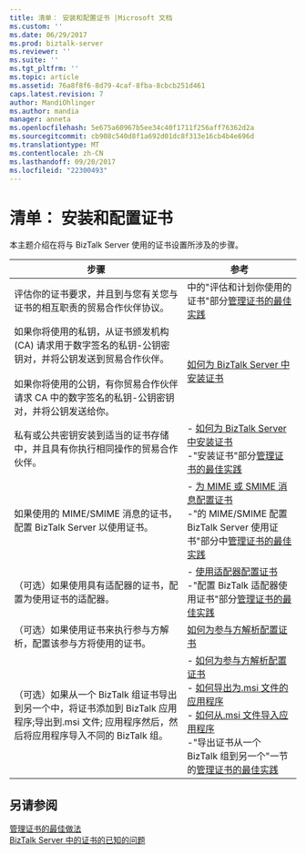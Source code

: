 ```yaml
---
title: 清单： 安装和配置证书 |Microsoft 文档
ms.custom: ''
ms.date: 06/29/2017
ms.prod: biztalk-server
ms.reviewer: ''
ms.suite: ''
ms.tgt_pltfrm: ''
ms.topic: article
ms.assetid: 76a8f8f6-8d79-4caf-8fba-8cbcb251d461
caps.latest.revision: 7
author: MandiOhlinger
ms.author: mandia
manager: anneta
ms.openlocfilehash: 5e675a60967b5ee34c40f1711f256aff76362d2a
ms.sourcegitcommit: cb908c540d8f1a692d01dc8f313e16cb4b4e696d
ms.translationtype: MT
ms.contentlocale: zh-CN
ms.lasthandoff: 09/20/2017
ms.locfileid: "22300493"
---
```

# <a name="checklist-installing-and-configuring-certificates"></a>清单： 安装和配置证书
本主题介绍在将与 BizTalk Server 使用的证书设置所涉及的步骤。  
  
|步骤|参考|  
|-----------|---------------|  
|评估你的证书要求，并且到与您有关您与证书的相互职责的贸易合作伙伴协议。|中的"评估和计划你使用的证书"部分[管理证书的最佳实践](~/technical-guides/best-practices-for-managing-certificates2.md)|  
|如果你将使用的私钥，从证书颁发机构 (CA) 请求用于数字签名的私钥-公钥密钥对，并将公钥发送到贸易合作伙伴。<br /><br /> 如果你将使用的公钥，有你贸易合作伙伴请求 CA 中的数字签名的私钥-公钥密钥对，并将公钥发送给你。|[如何为 BizTalk Server 中安装证书](~/technical-guides/how-to-install-certificates-for-biztalk-server.md)|  
|私有或公共密钥安装到适当的证书存储中，并且具有你执行相同操作的贸易合作伙伴。|-   [如何为 BizTalk Server 中安装证书](~/technical-guides/how-to-install-certificates-for-biztalk-server.md)<br />-"安装证书"部分[管理证书的最佳实践](~/technical-guides/best-practices-for-managing-certificates2.md)|  
|如果使用的 MIME/SMIME 消息的证书，配置 BizTalk Server 以使用证书。|-   [为 MIME 或 SMIME 消息配置证书](../technical-guides/configuring-certificates-for-mime-or-smime-messages.md)<br />-"的 MIME/SMIME 配置 BizTalk Server 使用证书"部分中[管理证书的最佳实践](~/technical-guides/best-practices-for-managing-certificates2.md)|  
|（可选）如果使用具有适配器的证书，配置为使用证书的适配器。|-   [使用适配器配置证书](~/technical-guides/configuring-certificates-with-adapters.md)<br />-"配置 BizTalk 适配器使用证书"部分[管理证书的最佳实践](~/technical-guides/best-practices-for-managing-certificates2.md)|  
|（可选）如果使用证书来执行参与方解析，配置该参与方将使用的证书。|[如何为参与方解析配置证书](~/technical-guides/how-to-configure-certificates-for-party-resolution.md)|  
|（可选）如果从一个 BizTalk 组证书导出到另一个中，将证书添加到 BizTalk 应用程序;导出到.msi 文件; 应用程序然后，然后将应用程序导入不同的 BizTalk 组。|-   [如何为参与方解析配置证书](~/technical-guides/how-to-configure-certificates-for-party-resolution.md)<br />-   [如何导出为.msi 文件的应用程序](~/technical-guides/how-to-export-an-application-to-an-msi-file.md)<br />-   [如何从.msi 文件导入应用程序](~/technical-guides/how-to-import-an-application-from-an-msi-file.md)<br />-"导出证书从一个 BizTalk 组到另一个"一节的[管理证书的最佳实践](~/technical-guides/best-practices-for-managing-certificates2.md)|  
  
## <a name="see-also"></a>另请参阅  
 [管理证书的最佳做法](~/technical-guides/best-practices-for-managing-certificates2.md)   
 [BizTalk Server 中的证书的已知的问题](~/technical-guides/known-issues-with-certificates-in-biztalk-server.md)